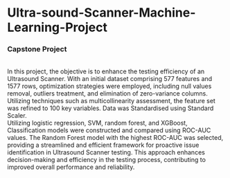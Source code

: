 # Ultra-sound-Scanner-Machine-Learning-Project
### Capstone Project
<br>
        In this project, the objective is to enhance the testing efficiency of an Ultrasound Scanner. With an initial dataset comprising 577 features and 1577 rows, optimization strategies were employed, including null values removal, outliers treatment, and elimination of zero-variance columns. Utilizing techniques such as multicollinearity assessment, the feature set was refined to 100 key variables. Data was Standardised using Standard Scaler. 
<br>
        Utilizing logistic regression, SVM, random forest, and XGBoost, Classification models were constructed and compared using ROC-AUC values. The Random Forest model with the highest ROC-AUC was selected, providing a streamlined and efficient framework for proactive issue identification in Ultrasound Scanner testing. This approach enhances decision-making and efficiency in the testing process, contributing to improved overall performance and reliability.
